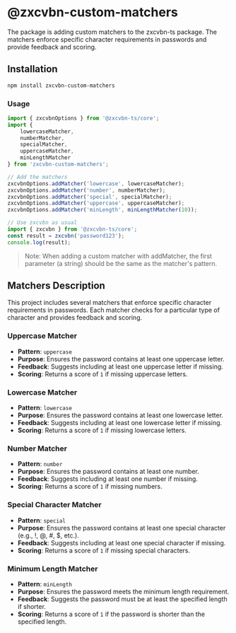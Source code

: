 # @zxcvbn-custom-matchers

The package is adding custom matchers to the zxcvbn-ts package. The matchers enforce specific character requirements in passwords and provide feedback and scoring.

## Installation
```sh
npm install zxcvbn-custom-matchers
```

### Usage
```ts
import { zxcvbnOptions } from '@zxcvbn-ts/core';
import {
    lowercaseMatcher,
    numberMatcher,
    specialMatcher,
    uppercaseMatcher,
    minLengthMatcher
} from 'zxcvbn-custom-matchers';

// Add the matchers
zxcvbnOptions.addMatcher('lowercase', lowercaseMatcher);
zxcvbnOptions.addMatcher('number', numberMatcher);
zxcvbnOptions.addMatcher('special', specialMatcher);
zxcvbnOptions.addMatcher('uppercase', uppercaseMatcher);
zxcvbnOptions.addMatcher('minLength', minLengthMatcher(10));

// Use zxcvbn as usual
import { zxcvbn } from '@zxcvbn-ts/core';
const result = zxcvbn('password123');
console.log(result);
```

>Note: When adding a custom matcher with addMatcher, the first parameter (a string) should be the same as the matcher's pattern.

## Matchers Description

This project includes several matchers that enforce specific character requirements in passwords. Each matcher checks for a particular type of character and provides feedback and scoring.

### Uppercase Matcher

- **Pattern**: `uppercase`
- **Purpose**: Ensures the password contains at least one uppercase letter.
- **Feedback**: Suggests including at least one uppercase letter if missing.
- **Scoring**: Returns a score of `1` if missing uppercase letters.

### Lowercase Matcher

- **Pattern**: `lowercase`
- **Purpose**: Ensures the password contains at least one lowercase letter.
- **Feedback**: Suggests including at least one lowercase letter if missing.
- **Scoring**: Returns a score of `1` if missing lowercase letters.

### Number Matcher

- **Pattern**: `number`
- **Purpose**: Ensures the password contains at least one number.
- **Feedback**: Suggests including at least one number if missing.
- **Scoring**: Returns a score of `1` if missing numbers.

### Special Character Matcher

- **Pattern**: `special`
- **Purpose**: Ensures the password contains at least one special character (e.g., !, @, #, $, etc.).
- **Feedback**: Suggests including at least one special character if missing.
- **Scoring**: Returns a score of `1` if missing special characters.

### Minimum Length Matcher

- **Pattern**: `minLength`
- **Purpose**: Ensures the password meets the minimum length requirement.
- **Feedback**: Suggests the password must be at least the specified length if shorter.
- **Scoring**: Returns a score of `1` if the password is shorter than the specified length.
